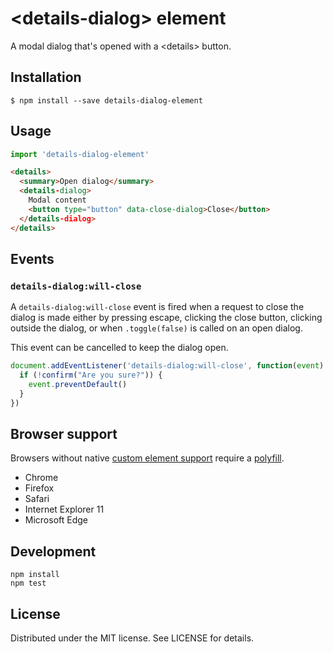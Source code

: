 # &lt;details-dialog&gt; element

A modal dialog that's opened with a &lt;details> button.

## Installation

```
$ npm install --save details-dialog-element
```

## Usage

```js
import 'details-dialog-element'
```

```html
<details>
  <summary>Open dialog</summary>
  <details-dialog>
    Modal content
    <button type="button" data-close-dialog>Close</button>
  </details-dialog>
</details>
```

## Events

### `details-dialog:will-close`

A `details-dialog:will-close` event is fired when a request to close the dialog
is made either by pressing escape, clicking the close button, clicking outside
the dialog, or when `.toggle(false)` is called on an open dialog.

This event can be cancelled to keep the dialog open.

```js
document.addEventListener('details-dialog:will-close', function(event) {
  if (!confirm("Are you sure?")) {
    event.preventDefault()
  }
})
```

## Browser support

Browsers without native [custom element support][support] require a [polyfill][].

- Chrome
- Firefox
- Safari
- Internet Explorer 11
- Microsoft Edge

[support]: https://caniuse.com/#feat=custom-elementsv1
[polyfill]: https://github.com/webcomponents/custom-elements

## Development

```
npm install
npm test
```

## License

Distributed under the MIT license. See LICENSE for details.
